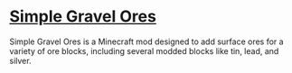 # [Simple Gravel Ores](http://minecraft.curseforge.com/projects/simple-gravel-ores)

Simple Gravel Ores is a Minecraft mod designed to add surface ores for a variety of ore blocks, including several modded blocks like tin, lead, and silver.

